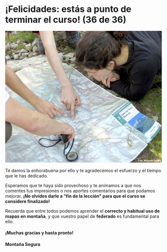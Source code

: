 # ¡Felicidades: estás a punto de terminar el curso! (36 de 36)

  
![Mapa y excursionistas](img/USA_MAPA.jpg)

Te damos la enhorabuena por ello y te agradecemos el esfuerzo y el tiempo que le has dedicado.

Esperamos que te haya sido provechoso y te animamos a que nos comentes tus impresiones o nos aportes comentarios para que podamos mejorar. **¡No olvides darle a "fin de la lección" para que el curso se considere finalizado!**  

Recuerda que entre todos podemos aprender el **correcto y habitual uso de mapas en montaña**, y que vuestro papel de **federado** es fundamental para ello.

#### ¡Muchas gracias y hasta pronto!

#### Montaña Segura